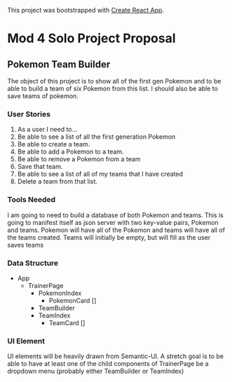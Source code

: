 This project was bootstrapped with [Create React App](https://github.com/facebook/create-react-app).

# Mod 4 Solo Project Proposal #
## Pokemon Team Builder ##

The object of this project is to show all of the first gen Pokemon and to be able to build a team of six Pokemon from this list. I should also be able to save teams of pokemon.

### User Stories ###

1. As a user I need to…
2.  Be able to see a list of all the first generation Pokemon
3. Be able to create a team.
4. Be able to add a Pokemon to a team.
5. Be able to remove a Pokemon from a team
6. Save that team.
7. Be able to see a list of all of my teams that I have created
8. Delete a team from that list.

### Tools Needed ###

I am going to need to build a database of both Pokemon and teams. This is going to manifest itself as json server with two key-value pairs, Pokemon and teams. Pokemon will have all of the Pokemon and teams will have all of the teams created. Teams will initially be empty, but will fill as the user saves teams

### Data Structure ###

* App
    * TrainerPage
        * PokemonIndex
            * PokemonCard []
        * TeamBuilder
        * TeamIndex
            * TeamCard []




### UI Element ###

UI elements will be heavily drawn from Semantic-UI. A stretch goal is to be able to have at least one of the child components of TrainerPage be a dropdown menu (probably either TeamBuilder or TeamIndex)
